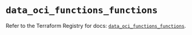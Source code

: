 # `data_oci_functions_functions`

Refer to the Terraform Registry for docs: [`data_oci_functions_functions`](https://registry.terraform.io/providers/oracle/oci/6.18.0/docs/data-sources/functions_functions).
